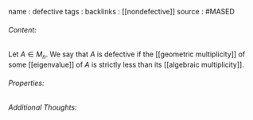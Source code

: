 name : defective
tags : 
backlinks : [[nondefective]]
source : #MASED 

###### Content:
Let $A \in M_n$. We say that $A$ is defective if the [[geometric multiplicity]] of some [[eigenvalue]] of $A$ is strictly less than its [[algebraic multiplicity]].

###### Properties:


###### Additional Thoughts:
